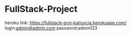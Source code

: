 
# FullStack-Project
heroku link: https://fullstack-proj-katiuscia.herokuapp.com/
login:admin@admin.com
password:admin123
